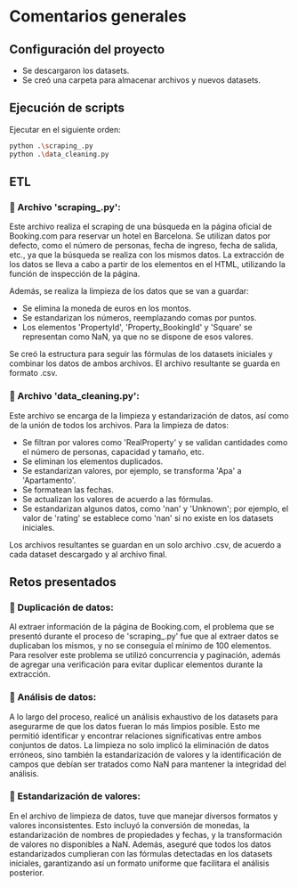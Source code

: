 # Comentarios generales

## Configuración del proyecto
- Se descargaron los datasets.
- Se creó una carpeta para almacenar archivos y nuevos datasets.

## Ejecución de scripts
Ejecutar en el siguiente orden:
```bash
python .\scraping_.py
python .\data_cleaning.py
```

## ETL
### 📂 Archivo 'scraping_.py':
  Este archivo realiza el scraping de una búsqueda en la página oficial de Booking.com para reservar un hotel en Barcelona.
  Se utilizan datos por defecto, como el número de personas, fecha de ingreso, fecha de salida, etc., ya que la búsqueda se realiza con los mismos datos.
  La extracción de los datos se lleva a cabo a partir de los elementos en el HTML, utilizando la función de inspección de la página.
  
  Además, se realiza la limpieza de los datos que se van a guardar:
  - Se elimina la moneda de euros en los montos.
  - Se estandarizan los números, reemplazando comas por puntos.
  - Los elementos 'PropertyId', 'Property_BookingId' y 'Square' se representan como NaN, ya que no se dispone de esos valores.

  Se creó la estructura para seguir las fórmulas de los datasets iniciales y combinar los datos de ambos archivos.
  El archivo resultante se guarda en formato .csv.

### 📂 Archivo 'data_cleaning.py':
  Este archivo se encarga de la limpieza y estandarización de datos, así como de la unión de todos los archivos.
  Para la limpieza de datos:
  - Se filtran por valores como 'RealProperty' y se validan cantidades como el número de personas, capacidad y tamaño, etc.
  - Se eliminan los elementos duplicados.
  - Se estandarizan valores, por ejemplo, se transforma 'Apa' a 'Apartamento'.
  - Se formatean las fechas.
  - Se actualizan los valores de acuerdo a las fórmulas.
  - Se estandarizan algunos datos, como 'nan' y 'Unknown'; por ejemplo, el valor de 'rating' se establece como 'nan' si no existe en los datasets iniciales.

  Los archivos resultantes se guardan en un solo archivo .csv, de acuerdo a cada dataset descargado y al archivo final.
  
## Retos presentados
### 🎯 Duplicación de datos:  
  Al extraer información de la página de Booking.com, el problema que se presentó durante el proceso de 'scraping_.py' fue que al extraer datos se duplicaban los mismos, y no se conseguía el mínimo de 100 elementos.
  Para resolver este problema se utilizó concurrencia y paginación, además de agregar una verificación para evitar duplicar elementos durante la extracción.

### 🎯 Análisis de datos:
  A lo largo del proceso, realicé un análisis exhaustivo de los datasets para asegurarme de que los datos fueran lo más limpios posible.
  Esto me permitió identificar y encontrar relaciones significativas entre ambos conjuntos de datos.
  La limpieza no solo implicó la eliminación de datos erróneos, sino también la estandarización de valores y la identificación de campos que debían ser tratados como NaN para mantener la integridad del análisis.

### 🎯 Estandarización de valores:
  En el archivo de limpieza de datos, tuve que manejar diversos formatos y valores inconsistentes. Esto incluyó la conversión de monedas, la estandarización de nombres de propiedades y fechas, y la transformación de valores no disponibles a NaN.
  Además, aseguré que todos los datos estandarizados cumplieran con las fórmulas detectadas en los datasets iniciales, garantizando así un formato uniforme que facilitara el análisis posterior.
